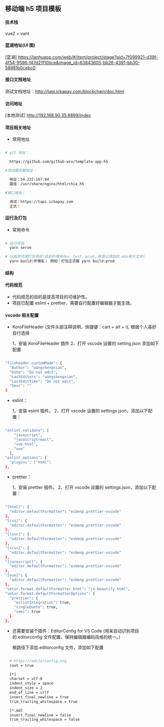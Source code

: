## 移动端 h5 项目模板

#### 技术栈

vue2 + vant

#### 蓝湖地址(UI 图)

[蓝湖] https://lanhuapp.com/web/#/item/project/stage?pid=7f099921-d39f-4f54-9596-f47d21f10bce&image_id=63843605-bb26-4391-bb30-58981b0cebc0

#### 接口文档地址

测试文档地址：http://tapi.ickapay.com/blockchain/doc.html

#### 访问地址

[本地测试] http://192.168.90.35:8899/index

#### 项目相关地址

- 常用地址

```bash

# git 地址：

  https://github.com/github-wsx/template-app-h5

#测试服务器地址：

  地址：54.222.167.84
  路径：/usr/share/nginx/html/chia_h5

#接口域名：

  测试：https://tapi.ickapay.com
  正式：


```

#### 运行及打包

- 常用命令

```bash

# 运行项目
  yarn serve

# 以指定环境打包项目(目前环境有dev、test、prod，具体以项目的.env相关文件)
  yarn build:环境名； 例如：打包正式服 yarn build:prod

```

#### 结构

#### 代码规范

- 代码规范的目的是提高项目的可维护性。
  <!-- - 请阅读以上目录结构，了解每个文件和文件夹的作用，按照项目结构风格来编程。 -->
- 项目已配置 eslint + prettier，需要自行配置好编辑器才能生效。

#### vscode 相关配置

- KoroFileHeader (文件头部注释说明，快捷键：cart + alt + i), 根据个人喜好自行选择

  1、安装 KoroFileHeader 插件
  2、打开 vscode 设置的 setting.json 添加如下配置

```bash

"fileheader.customMade": {
  "Author": "wangshengxian",
  "Date": "Do not edit",
  "LastEditors": "wangshengxian",
  "LastEditTime": "Do not edit",
  "Desc": ""
}


```

- eslint：

  1、安装 eslint 插件。
  2、打开 vscode 设置的 settings.json，添加以下配置：

```bash

"eslint.validate": [
    "javascript",
    "javascriptreact",
    "vue-html",
    "vue"
  ],
"eslint.options": {
  "plugins": ["html"]
},


```

- prettier：

  1、安装 prettier 插件。
  2、打开 vscode 设置的 settings.json，添加以下配置：

```bash

"[html]": {
  "editor.defaultFormatter": "esbenp.prettier-vscode"
},
"[css]": {
  "editor.defaultFormatter": "esbenp.prettier-vscode"
},
"[less]": {
  "editor.defaultFormatter": "esbenp.prettier-vscode"
},
"[scss]": {
  "editor.defaultFormatter": "esbenp.prettier-vscode"
},
"[javascript]": {
  "editor.defaultFormatter": "esbenp.prettier-vscode"
},
"[vue]": {
  "editor.defaultFormatter": "esbenp.prettier-vscode"
},
"vetur.format.defaultFormatter.html": "js-beautify-html",
"vetur.format.defaultFormatterOptions": {
  "prettier": {
    "eslintIntegration": true,
    "singleQuote": true,
    "semi": true
  }
},


```

- 还需要安装个插件：EditorConfig for VS Code (用来自动识别项目的.editorconfig 文件配置，保持编辑器编码风格的统一。)

  根路径下添加.editorconfig 文件，添加如下配置

```bash

  # https://editorconfig.org
  root = true

  [*]
  charset = utf-8
  indent_style = space
  indent_size = 2
  end_of_line = crlf
  insert_final_newline = true
  trim_trailing_whitespace = true

  [*.md]
  insert_final_newline = false
  trim_trailing_whitespace = false


```
